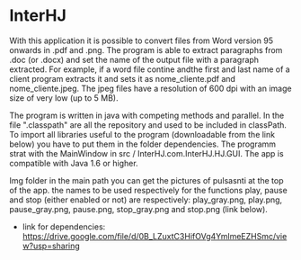# InterHJ
With this application it is possible to convert files from Word version 95 onwards in .pdf and .png. The program is able to extract paragraphs from .doc (or .docx) and set the name of the output file with a paragraph extracted. For example, if a word file contine andthe first and last name of a client program extracts it and sets it as nome_cliente.pdf and nome_cliente.jpeg. The jpeg files have a resolution of 600 dpi with an image size of very low (up to 5 MB).

The program is written in java with competing methods and parallel. In the file ".classpath" are all the repository and used to be included in classPath. To import all libraries useful to the program (downloadable from the link below) you have to put them in the folder dependencies. The programm strat with the MainWindow in src / InterHJ.com.InterHJ.HJ.GUI. The app is compatible with Java 1.6 or higher.

Img folder in the main path you can get the pictures of pulsasnti at the top of the app. the names to be used respectively for the functions play, pause and stop (either enabled or not) are respectively: play_gray.png, play.png, pause_gray.png, pause.png, stop_gray.png and stop.png (link below). 


* link for dependencies: https://drive.google.com/file/d/0B_LZuxtC3HifOVg4YmlmeEZHSmc/view?usp=sharing
